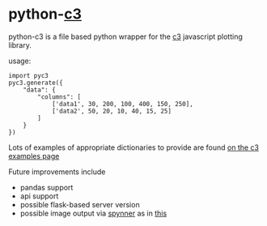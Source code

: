 python-[c3](c3js.org)
==
python-c3 is a file based python wrapper for the [c3](https://github.com/masayuki0812/c3) javascript plotting library.

usage:
```
import pyc3
pyc3.generate({
    "data": {
        "columns": [
            ['data1', 30, 200, 100, 400, 150, 250],
            ['data2', 50, 20, 10, 40, 15, 25]
        ]
    }
})
```

Lots of examples of appropriate dictionaries to provide are found [on the c3 examples page](http://c3js.org/examples.html)

Future improvements include

* pandas support
* api support
* possible flask-based server version
* possible image output via [spynner](https://github.com/makinacorpus/spynner) as in [this](http://stackoverflow.com/a/3370724/2075745)
